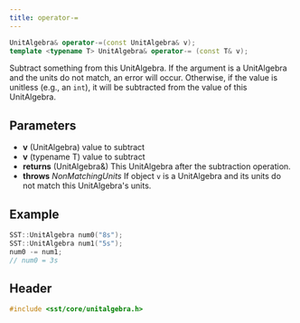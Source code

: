 ```yaml
---
title: operator-=
---
```


```cpp
UnitAlgebra& operator-=(const UnitAlgebra& v);
template <typename T> UnitAlgebra& operator-= (const T& v);
```

Subtract something from this UnitAlgebra. If the argument is a UnitAlgebra and the units do not match, an error will occur. Otherwise, if the value is unitless (e.g., an `int`), it will be subtracted from the value of this UnitAlgebra.

## Parameters
* **v** (UnitAlgebra) value to subtract
* **v** (typename T) value to subtract
* **returns** (UnitAlgebra&) This UnitAlgebra after the subtraction operation.
* **throws** *NonMatchingUnits* If object `v` is a UnitAlgebra and its units do not match this UnitAlgebra's units.

## Example

```cpp
SST::UnitAlgebra num0("8s");
SST::UnitAlgebra num1("5s");
num0 -= num1;
// num0 = 3s
```

## Header
```cpp
#include <sst/core/unitalgebra.h>
```
